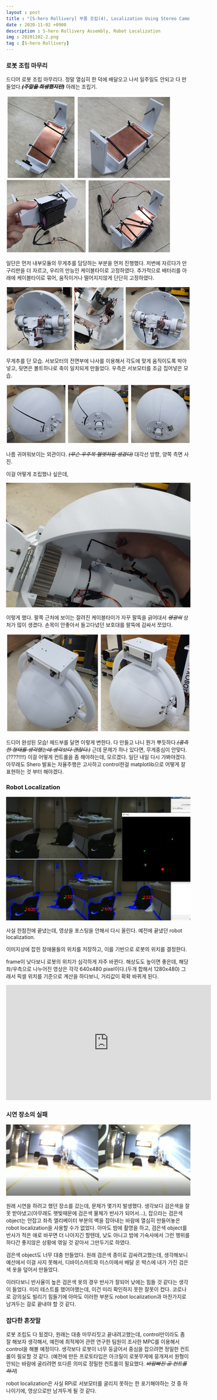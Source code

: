 ```yaml
---
layout : post
title : "[S-hero Rollivery] 부품 조립(4), Localization Using Stereo Camera"
date : 2020-11-02 +0900
description : S-hero Rollivery Assembly, Robot Localization
img : 20201102-2.png
tag : [S-hero Rollivery]
---
```


### 로봇 조립 마무리

 드디어 로봇 조립 마무리다. 정말 열심히 한 덕에 배달오고 나서 일주일도 안되고 다 만들었다.~~__*(주말을 희생했지만)*__~~  아래는 조립기.

![img1](https://raw.githubusercontent.com/ReaperMaKNaE/reapermaknae.github.io/main/assets/img/20201102-1.png)

 일단은 먼저 내부모듈의 무게추를 담당하는 부분을 먼저 진행했다. 저번에 자르다가 만 구리판을 더 자르고, 우리의 만능인 케이블타이로 고정하였다. 추가적으로 배터리를 아래에 케이블타이로 묶어, 움직이거나 떨어지지않게 단단히 고정하였다.

![img2](https://raw.githubusercontent.com/ReaperMaKNaE/reapermaknae.github.io/main/assets/img/20201102-2.png)

  무게추를 단 모습. 서보모터의 전면부에 나사를 이용해서 각도에 맞게 움직이도록 박아넣고, 뒷면은 볼트하나로 축이 일치되게 만들었다. 우측은 서보모터를 조금 집어넣은 모습.

![img3](https://raw.githubusercontent.com/ReaperMaKNaE/reapermaknae.github.io/main/assets/img/20201102-3.png)

 나름 귀여워보이는 외관이다. ~~*(무슨 우주복 헬멧처럼 생겼다)*~~  대각선 방향, 양쪽 측면 사진.

 이걸 어떻게 조립했나 싶은데,

![img5](https://raw.githubusercontent.com/ReaperMaKNaE/reapermaknae.github.io/main/assets/img/20201102-5.png)

 이렇게 했다. 팔쪽 근처에 보이는 잘려진 케이블타이가 자꾸 팔뚝을 긁어대서 ~~*영광의*~~ 상처가 많이 생겼다. 손목이 안좋아서 들고다녔던 보호대를 팔뚝에 감싸서 쪼았다.

![img4](https://raw.githubusercontent.com/ReaperMaKNaE/reapermaknae.github.io/main/assets/img/20201102-4.png)

 드디어 완성된 모습! 헤드부를 달면 이렇게 변한다. 다 만들고 나니 뭔가 뿌듯하다.~~*(흉측한 형태를 생각했는데 생각보다 괜찮다.)*~~ 근데 문제가 하나 있다면, 무게중심이 안맞다.(????!!!!) 이걸 어떻게 컨트롤을 좀 해야하는데, 모르겠다. 일단 내일 다시 가봐야겠다. 아무래도 Shero 발표는 자율주행은 고사하고 control한걸 matplotlib으로 어떻게 잘 표현하는 것 부터 해야겠다.



### Robot Localization

![img6](https://raw.githubusercontent.com/ReaperMaKNaE/reapermaknae.github.io/main/assets/img/20201102-6.png)

 사실 한참전에 끝냈는데, 영상을 포스팅을 안해서 다시 올린다. 예전에 끝냈던 robot localization.

 이미지상에 잡힌 장애물들의 위치를 저장하고, 이를 기반으로 로봇의 위치를 결정한다.

 frame이 낮다보니 로봇의 위치가 심각하게 자주 바뀐다. 해상도도 높이면 좋은데, 해당 좌/우측으로 나누어진 영상은 각각 640x480 pixel이다.(두개 합해서 1280x480) 그래서 픽셀 위치를 기준으로 계산을 하다보니, 거리값이 확확 바뀌게 된다.

<iframe width="560" height="315" src="https://www.youtube.com/embed/2wIcQSHwR0g" frameborder="0" allowfullscreen></iframe>



### 시연 장소의 실패

![img7](https://raw.githubusercontent.com/ReaperMaKNaE/reapermaknae.github.io/main/assets/img/20201102-7.png)

 원래 시연을 하려고 했던 장소를 갔는데, 문제가 몇가지 발생했다. 생각보다 검은색을 잘 못 받아냈고(아무래도 햇빛때문에 검은색 물체가 반사가 되어서...), 잡으라는 검은색 object는 안잡고 좌측 엘리베이터 부분의 벽을 잡아내는 바람에 열심히 만들어놓은 robot localization을 사용할 수가 없었다. 아마도 밤에 촬영을 하고, 검은색 object를 반사가 적은 애로 바꾸면 더 나아지긴 할텐데, 낮도 아니고 밤에 기숙사에서 그런 행위를 하다간 좋지않은 상황에 엮일 것 같아서 그만두기로 하였다.

 검은색 object도 너무 대충 만들었다. 원래 검은색 종이로 감싸려고했는데, 생각해보니 예산에서 이걸 사지 못해서, 디바이스마트와 미스미에서 배달 온 박스에 내가 가진 검은색 옷을 덮어서 만들었다.

 이러다보니 반사율이 높은 검은색 옷의 경우 반사가 잘되어 낮에는 힘들 것 같다는 생각이 들었다. 미리 테스트를 했어야했는데, 이건 미리 확인하지 못한 잘못이 컸다. 코로나로 강의실도 빌리기 힘들기에 아마도 이러한 부분도 robot localization과 마찬가지로 남겨두는 걸로 끝내야 할 것 같다.



### 잡다한 혼잣말



 로봇 조립도 다 됬겠다, 원래는 대충 마무리짓고 끝내려고했는데, control만이라도 좀 잘 해보자 생각해서, 예전에 최적제어 관련 연구한 팀원이 조사한 MPC를 이용해서 control을 해볼 예정이다. 생각보다 로봇이 너무 둥글어서 중심을 잡으려면 정밀한 컨트롤이 필요할 것 같다. (예전에 만든 프로토타입은 아크릴이 로봇무게에 뭉개져서 원형이 안되는 바람에 굴리려면 또다른 의미로 정밀한 컨트롤이 필요했다. ~~*바람빠진 공 컨트롤하기*~~)

 robot localization은 사실 RPi로 서보모터를 굴리지 못하는 한 포기해야하는 것 중 하나이기에, 영상으로만 남겨두게 될 것 같다.